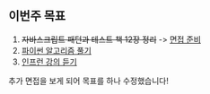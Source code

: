 ## 이번주 목표

1. ~~자바스크립트 패턴과 테스트 책 12장 정리~~ -> [면접 준비](https://user-images.githubusercontent.com/26291081/109520706-dd175b80-7aef-11eb-80eb-0187cbcf2a2e.png)
2. [파이썬 알고리즘 풀기](https://github.com/sunivers/Study__Algorithm/commit/9c498067ea525e60f11b673057a76dcb953d112e)
3. [인프런 강의 듣기](https://user-images.githubusercontent.com/26291081/109520425-9295df00-7aef-11eb-9fa2-dbd8ae915619.png)

추가 면접을 보게 되어 목표를 하나 수정했습니다!